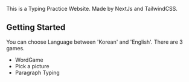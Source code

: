 This is a Typing Practice Website. Made by NextJs and TailwindCSS.

## Getting Started

You can choose Language between 'Korean' and 'English'.
There are 3 games.

-   WordGame
-   Pick a picture
-   Paragraph Typing
